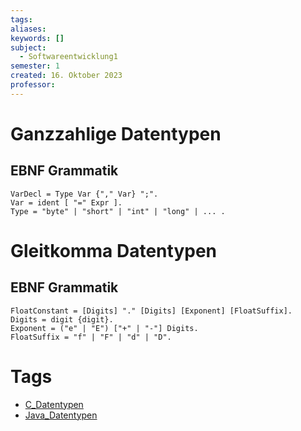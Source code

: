 ```yaml
---
tags: 
aliases: 
keywords: []
subject:
  - Softwareentwicklung1
semester: 1
created: 16. Oktober 2023
professor:
---
```

 

# Ganzzahlige Datentypen

## EBNF Grammatik

```EBNF
VarDecl = Type Var {"," Var} ";".
Var = ident [ "=" Expr ].
Type = "byte" | "short" | "int" | "long" | ... .
```

# Gleitkomma Datentypen

## EBNF Grammatik

```EBNF
FloatConstant = [Digits] "." [Digits] [Exponent] [FloatSuffix].
Digits = digit {digit}.
Exponent = ("e" | "E") ["+" | "-"] Digits.
FloatSuffix = "f" | "F" | "d" | "D".
```

# Tags

- [C_Datentypen](C/C_Datentypen.md)
- [Java_Datentypen](Java/Java_Datentypen.md)